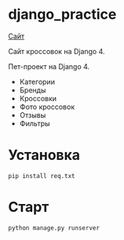 # django_practice

[Сайт]()

Сайт кроссовок на Django 4.

Пет-проект на Django 4.

- Категории
- Бренды
- Кроссовки
- Фото кроссовок
- Отзывы
- Фильтры

# Установка

    pip install req.txt
    
# Старт

    python manage.py runserver

